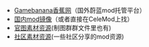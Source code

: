 * [Gamebanana香蕉网](https://gamebanana.com/mods/cats/6800)（国外蔚蓝mod托管平台）
* [国内mod镜像](https://celeste.weg.fan/)（或者直接在CeleMod上找）
* [官图素材资源](https://drive.google.com/open?id=1ITwCI2uJ7YflAG0OwBR4uOUEJBjwTCet)(制图群群文件里也有)
* [社区素材资源](https://drive.google.com/drive/folders/1-Bb2gaw_7Qf0ITbEC-sQDbOugUJ9h1HE?usp=sharing)(一些社区分享的mod资源)
